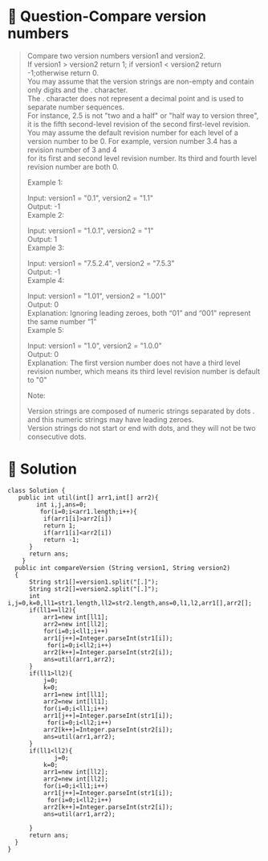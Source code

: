 # :japanese_goblin: Question-Compare version numbers

> Compare two version numbers version1 and version2.  
> If version1 > version2 return 1; if version1 < version2 return -1;otherwise return 0.  
> You may assume that the version strings are non-empty and contain only digits and the . character.  
> The . character does not represent a decimal point and is used to separate number sequences.  
> For instance, 2.5 is not "two and a half" or "half way to version three", it is the fifth second-level revision of the second first-level revision.  
> You may assume the default revision number for each level of a version number to be 0. For example, version number 3.4 has a revision number of 3 and 4   
> for its first and second level revision number. Its third and fourth level revision number are both 0.  
>   
> Example 1:  
>   
> Input: version1 = "0.1", version2 = "1.1"  
> Output: -1  
> Example 2:  
>   
> Input: version1 = "1.0.1", version2 = "1"  
> Output: 1  
> Example 3:  
>   
> Input: version1 = "7.5.2.4", version2 = "7.5.3"  
> Output: -1  
> Example 4:  
>   
> Input: version1 = "1.01", version2 = "1.001"  
> Output: 0  
> Explanation: Ignoring leading zeroes, both “01” and “001" represent the same number “1”  
> Example 5:  
>   
> Input: version1 = "1.0", version2 = "1.0.0"  
> Output: 0  
> Explanation: The first version number does not have a third level revision number, which means its third level revision number is default to "0"  
>   
> Note:  
>   
> Version strings are composed of numeric strings separated by dots . and this numeric strings may have leading zeroes.  
> Version strings do not start or end with dots, and they will not be two consecutive dots.  

# :bento: Solution
```
class Solution {
   public int util(int[] arr1,int[] arr2){
        int i,j,ans=0;
         for(i=0;i<arr1.length;i++){
          if(arr1[i]>arr2[i])
          return 1;
          if(arr1[i]<arr2[i])
          return -1;
      }
      return ans;
    }
  public int compareVersion (String version1, String version2)
  {
      String str1[]=version1.split("[.]");
      String str2[]=version2.split("[.]");
      int i,j=0,k=0,ll1=str1.length,ll2=str2.length,ans=0,l1,l2,arr1[],arr2[];
      if(ll1==ll2){
          arr1=new int[ll1];
          arr2=new int[ll2];
          for(i=0;i<ll1;i++)
          arr1[j++]=Integer.parseInt(str1[i]);
           for(i=0;i<ll2;i++)
          arr2[k++]=Integer.parseInt(str2[i]);  
          ans=util(arr1,arr2);
      }
      if(ll1>ll2){
          j=0;
          k=0;
          arr1=new int[ll1];
          arr2=new int[ll1];
          for(i=0;i<ll1;i++)
          arr1[j++]=Integer.parseInt(str1[i]);
           for(i=0;i<ll2;i++)
          arr2[k++]=Integer.parseInt(str2[i]); 
          ans=util(arr1,arr2);
      }
      if(ll1<ll2){
             j=0;
          k=0;
          arr1=new int[ll2];
          arr2=new int[ll2];
          for(i=0;i<ll1;i++)
          arr1[j++]=Integer.parseInt(str1[i]);
           for(i=0;i<ll2;i++)
          arr2[k++]=Integer.parseInt(str2[i]);
          ans=util(arr1,arr2);
          
      }
      return ans;
  }
}

```
